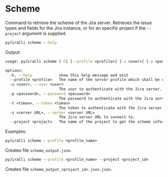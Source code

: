 # Scheme

Command to retrieve the scheme of the Jira server. Retrieves the issue types and fields for the Jira instance, or for an specific project if the `--project` argument is supplied.

```cmd
pyJiraCli scheme --help
```

Output:

```cmd
usage: pyJiraCli scheme [-h] [--profile <profile>] [-u <user>] [-p <password>] [-t <token>] [-s <server URL>] [--project <project>]

options:
  -h, --help            show this help message and exit
  --profile <profile>   The name of the server profile which shall be used for this process.
  -u <user>, --user <user>
                        The user to authenticate with the Jira server.
  -p <password>, --password <password>
                        The password to authenticate with the Jira server.
  -t <token>, --token <token>
                        The token to authenticate with the Jira server.
  -s <server URL>, --server <server URL>
                        The Jira server URL to connect to.
  --project <project>   The name of the project to get the scheme information for.
```

Examples:

```cmd
pyJiraCli scheme --profile <profile_name>
```

Creates file `scheme_output.json`.

```cmd
pyJiraCli scheme --profile <profile_name> --project <project_id>
```

Creates file `scheme_output_<project_id>.json.json`.
